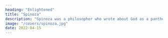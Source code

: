 ```yaml
---
heading: "Enlightened"
title: "Spinoza"
description: "Spinoza was a philosopher who wrote about God as a pantheist substance. He is essential for Medical Superphysics"
image: "/covers/spinoza.jpg"
date: 2022-04-15
---
```

